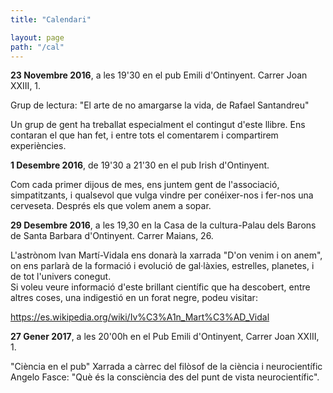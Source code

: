 ```yaml
---
title: "Calendari"

layout: page
path: "/cal"
---
```


**23 Novembre 2016**, a les 19'30 en el pub Emili d'Ontinyent. Carrer Joan XXIII, 1.

Grup de lectura: "El arte de no amargarse la vida, de Rafael Santandreu"

  Un grup de gent ha treballat especialment el contingut d'este llibre. Ens contaran el que han fet, i entre tots el comentarem i compartirem experiències.

**1 Desembre 2016**, de 19'30 a 21'30 en el pub Irish d'Ontinyent.

Com cada primer dijous de mes, ens juntem gent de l'associació, simpatitzants, i qualsevol que vulga vindre per conéixer-nos i fer-nos una cerveseta. Després els que volem anem a sopar.


**29 Desembre 2016**, a les 19,30 en la Casa de la cultura-Palau dels Barons de Santa Barbara d'Ontinyent. Carrer Maians, 26.

L'astrònom Ivan Martí-Vidala ens donarà la xarrada "D'on venim i on anem", on ens parlarà de la formació i evolució de gal·làxies, estrelles, planetes, i de tot l'univers conegut.       
Si voleu veure informació d'este brillant científic que ha descobert, entre altres coses, una indigestió en un forat negre, podeu visitar:

  https://es.wikipedia.org/wiki/Iv%C3%A1n_Mart%C3%AD_Vidal


**27 Gener 2017**, a les 20'00h en el Pub Emili d'Ontinyent, Carrer Joan XXIII, 1.

"Ciència en el pub"
Xarrada a càrrec del filòsof de la ciència i neurocientífic Angelo Fasce: "Què és la consciència des del punt de vista neurocientífic".
